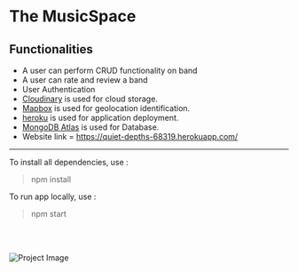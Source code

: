 #  The MusicSpace

## Functionalities
- A user can perform CRUD functionality on band
- A user can rate and review a band
- User Authentication
- [Cloudinary](https://cloudinary.com/) is used for cloud storage.
- [Mapbox](https://www.mapbox.com/) is used for geolocation identification.
- [heroku](https://www.heroku.com/) is used for application deployment.
- [MongoDB Atlas](https://www.mongodb.com/cloud/atlas) is used for Database.
- Website link = https://quiet-depths-68319.herokuapp.com/

___

To install all dependencies, use :
> npm install

To run app locally, use :
> npm start

<br>
<br>

![Project Image](https://res.cloudinary.com/dfaye2roi/image/upload/v1636723916/YelpCamp/Home_page_xokf2s.jpg)
